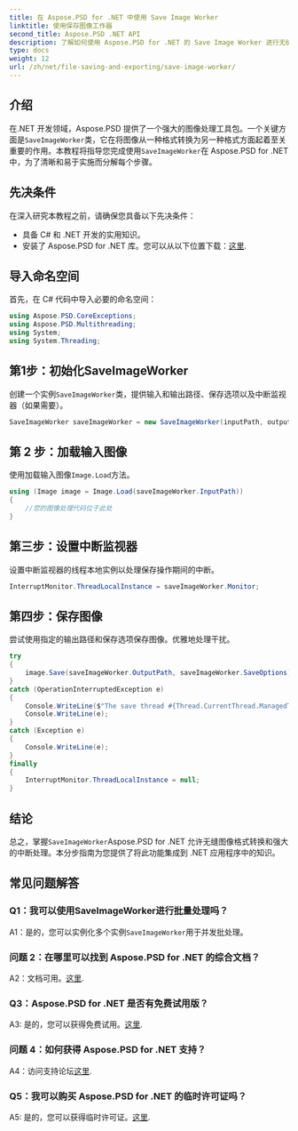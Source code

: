 ```yaml
---
title: 在 Aspose.PSD for .NET 中使用 Save Image Worker
linktitle: 使用保存图像工作器
second_title: Aspose.PSD .NET API
description: 了解如何使用 Aspose.PSD for .NET 的 Save Image Worker 进行无缝图像格式转换和中断处理。
type: docs
weight: 12
url: /zh/net/file-saving-and-exporting/save-image-worker/
---
```

## 介绍

在.NET 开发领域，Aspose.PSD 提供了一个强大的图像处理工具包。一个关键方面是`SaveImageWorker`类，它在将图像从一种格式转换为另一种格式方面起着至关重要的作用。本教程将指导您完成使用`SaveImageWorker`在 Aspose.PSD for .NET 中，为了清晰和易于实施而分解每个步骤。

## 先决条件

在深入研究本教程之前，请确保您具备以下先决条件：

- 具备 C# 和 .NET 开发的实用知识。
- 安装了 Aspose.PSD for .NET 库。您可以从以下位置下载：[这里](https://releases.aspose.com/psd/net/).

## 导入命名空间

首先，在 C# 代码中导入必要的命名空间：

```csharp
using Aspose.PSD.CoreExceptions;
using Aspose.PSD.Multithreading;
using System;
using System.Threading;
```

## 第1步：初始化SaveImageWorker

创建一个实例`SaveImageWorker`类，提供输入和输出路径、保存选项以及中断监视器（如果需要）。

```csharp
SaveImageWorker saveImageWorker = new SaveImageWorker(inputPath, outputPath, saveOptions, monitor);
```

## 第 2 步：加载输入图像

使用加载输入图像`Image.Load`方法。

```csharp
using (Image image = Image.Load(saveImageWorker.InputPath))
{
    //您的图像处理代码位于此处
}
```

## 第三步：设置中断监视器

设置中断监视器的线程本地实例以处理保存操作期间的中断。

```csharp
InterruptMonitor.ThreadLocalInstance = saveImageWorker.Monitor;
```

## 第四步：保存图像

尝试使用指定的输出路径和保存选项保存图像。优雅地处理干扰。

```csharp
try
{
    image.Save(saveImageWorker.OutputPath, saveImageWorker.SaveOptions);
}
catch (OperationInterruptedException e)
{
    Console.WriteLine($"The save thread #{Thread.CurrentThread.ManagedThreadId} finishes at {DateTime.Now}");
    Console.WriteLine(e);
}
catch (Exception e)
{
    Console.WriteLine(e);
}
finally
{
    InterruptMonitor.ThreadLocalInstance = null;
}
```

## 结论

总之，掌握`SaveImageWorker`Aspose.PSD for .NET 允许无缝图像格式转换和强大的中断处理。本分步指南为您提供了将此功能集成到 .NET 应用程序中的知识。

## 常见问题解答

### Q1：我可以使用SaveImageWorker进行批量处理吗？

 A1：是的，您可以实例化多个实例`SaveImageWorker`用于并发批处理。

### 问题 2：在哪里可以找到 Aspose.PSD for .NET 的综合文档？

A2：文档可用。[这里](https://reference.aspose.com/psd/net/).

### Q3：Aspose.PSD for .NET 是否有免费试用版？

 A3: 是的，您可以获得免费试用。[这里](https://releases.aspose.com/).

### 问题 4：如何获得 Aspose.PSD for .NET 支持？

 A4：访问支持论坛[这里](https://forum.aspose.com/c/psd/34).

### Q5：我可以购买 Aspose.PSD for .NET 的临时许可证吗？

 A5: 是的，您可以获得临时许可证。[这里](https://purchase.aspose.com/temporary-license/).